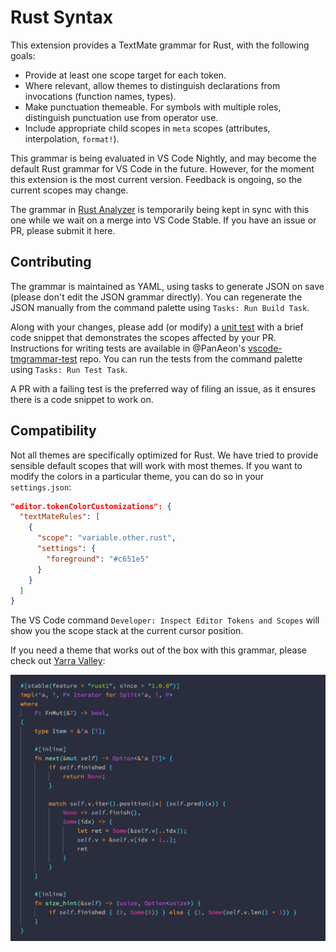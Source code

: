 # Rust Syntax

This extension provides a TextMate grammar for Rust, with the following goals:

- Provide at least one scope target for each token.
- Where relevant, allow themes to distinguish declarations from invocations (function names, types).
- Make punctuation themeable. For symbols with multiple roles, distinguish punctuation use from operator use.
- Include appropriate child scopes in `meta` scopes (attributes, interpolation, `format!`).

This grammar is being evaluated in VS Code Nightly, and may become the default Rust grammar for VS Code in the future.
However, for the moment this extension is the most current version.
Feedback is ongoing, so the current scopes may change.

The grammar in [Rust Analyzer][] is temporarily being kept in sync with this one while we wait on a merge into VS Code Stable.
If you have an issue or PR, please submit it here.

## Contributing

The grammar is maintained as YAML, using tasks to generate JSON on save (please don't edit the JSON grammar directly).
You can regenerate the JSON manually from the command palette using `Tasks: Run Build Task`.

Along with your changes, please add (or modify) a [unit test][] with a brief code snippet that demonstrates the scopes affected by your PR.
Instructions for writing tests are available in @PanAeon's [vscode-tmgrammar-test][] repo.
You can run the tests from the command palette using `Tasks: Run Test Task`.

A PR with a failing test is the preferred way of filing an issue, as it ensures there is a code snippet to work on.

## Compatibility

Not all themes are specifically optimized for Rust.
We have tried to provide sensible default scopes that will work with most themes.
If you want to modify the colors in a particular theme, you can do so in your `settings.json`:

```json
"editor.tokenColorCustomizations": {
  "textMateRules": [
    {
      "scope": "variable.other.rust",
      "settings": {
        "foreground": "#c651e5"
      }
    }
  ]
}
```

The VS Code command `Developer: Inspect Editor Tokens and Scopes` will show you the scope stack at the current cursor position.

If you need a theme that works out of the box with this grammar, please check out [Yarra Valley][]:

![Yarra Valley](./images/rust.png)

[Rust Analyzer]: https://marketplace.visualstudio.com/items?itemName=matklad.rust-analyzer
[unit test]: https://github.com/dustypomerleau/rust-syntax/tree/master/test/test.rs
[vscode-tmgrammar-test]: https://github.com/PanAeon/vscode-tmgrammar-test/blob/master/README.md
[Yarra Valley]: https://marketplace.visualstudio.com/items?itemName=dustypomerleau.yarra-valley
